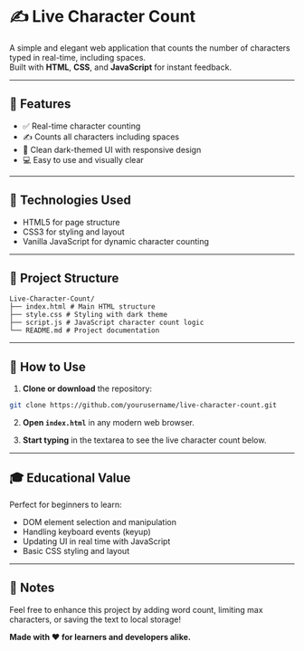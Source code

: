 # ✍️ Live Character Count

A simple and elegant web application that counts the number of characters typed in real-time, including spaces.  
Built with **HTML**, **CSS**, and **JavaScript** for instant feedback.

---

## 🚀 Features

- ✅ Real-time character counting  
- ✍️ Counts all characters including spaces  
- 🎨 Clean dark-themed UI with responsive design  
- 💻 Easy to use and visually clear  

---

## 🧰 Technologies Used

- HTML5 for page structure  
- CSS3 for styling and layout  
- Vanilla JavaScript for dynamic character counting  

---

## 📂 Project Structure

```
Live-Character-Count/
├── index.html # Main HTML structure
├── style.css # Styling with dark theme
├── script.js # JavaScript character count logic
└── README.md # Project documentation
```

---

## 🔧 How to Use

1. **Clone or download** the repository:

```bash
git clone https://github.com/yourusername/live-character-count.git
```

2. **Open `index.html`** in any modern web browser.

3. **Start typing** in the textarea to see the live character count below.

---

## 🎓 Educational Value
Perfect for beginners to learn:

- DOM element selection and manipulation  
- Handling keyboard events (keyup)  
- Updating UI in real time with JavaScript  
- Basic CSS styling and layout  

---

## 🙌 Notes
Feel free to enhance this project by adding word count, limiting max characters, or saving the text to local storage!

**Made with ❤️ for learners and developers alike.**